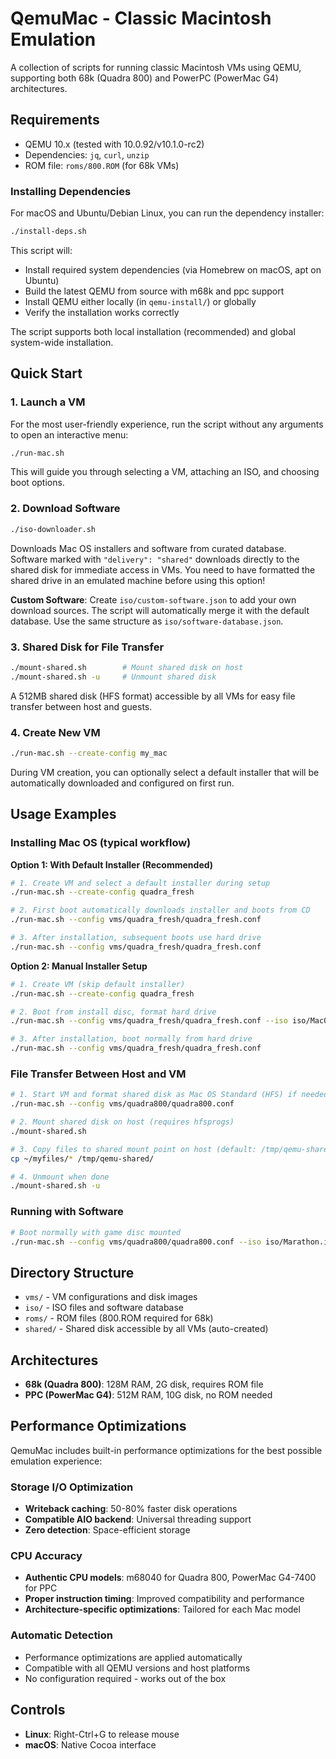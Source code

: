 # QemuMac - Classic Macintosh Emulation

A collection of scripts for running classic Macintosh VMs using QEMU, supporting both 68k (Quadra 800) and PowerPC (PowerMac G4) architectures.

## Requirements

- QEMU 10.x (tested with 10.0.92/v10.1.0-rc2)
- Dependencies: `jq`, `curl`, `unzip`
- ROM file: `roms/800.ROM` (for 68k VMs)

### Installing Dependencies

For macOS and Ubuntu/Debian Linux, you can run the dependency installer:

```bash
./install-deps.sh
```

This script will:
- Install required system dependencies (via Homebrew on macOS, apt on Ubuntu)
- Build the latest QEMU from source with m68k and ppc support
- Install QEMU either locally (in `qemu-install/`) or globally
- Verify the installation works correctly

The script supports both local installation (recommended) and global system-wide installation.

## Quick Start

### 1. Launch a VM

For the most user-friendly experience, run the script without any arguments to open an interactive menu:

```bash
./run-mac.sh
```

This will guide you through selecting a VM, attaching an ISO, and choosing boot options.

### 2. Download Software
```bash
./iso-downloader.sh
```
Downloads Mac OS installers and software from curated database. Software marked with `"delivery": "shared"` downloads directly to the shared disk for immediate access in VMs. You need to have formatted the shared drive in an emulated machine before using this option!

**Custom Software**: Create `iso/custom-software.json` to add your own download sources. The script will automatically merge it with the default database. Use the same structure as `iso/software-database.json`.

### 3. Shared Disk for File Transfer
```bash
./mount-shared.sh        # Mount shared disk on host
./mount-shared.sh -u     # Unmount shared disk
```
A 512MB shared disk (HFS format) accessible by all VMs for easy file transfer between host and guests.

### 4. Create New VM
```bash
./run-mac.sh --create-config my_mac
```
During VM creation, you can optionally select a default installer that will be automatically downloaded and configured on first run.

## Usage Examples

### Installing Mac OS (typical workflow)

**Option 1: With Default Installer (Recommended)**
```bash
# 1. Create VM and select a default installer during setup
./run-mac.sh --create-config quadra_fresh

# 2. First boot automatically downloads installer and boots from CD
./run-mac.sh --config vms/quadra_fresh/quadra_fresh.conf

# 3. After installation, subsequent boots use hard drive
./run-mac.sh --config vms/quadra_fresh/quadra_fresh.conf
```

**Option 2: Manual Installer Setup**
```bash
# 1. Create VM (skip default installer)
./run-mac.sh --create-config quadra_fresh

# 2. Boot from install disc, format hard drive
./run-mac.sh --config vms/quadra_fresh/quadra_fresh.conf --iso iso/MacOS922.iso --boot-from-cd

# 3. After installation, boot normally from hard drive
./run-mac.sh --config vms/quadra_fresh/quadra_fresh.conf
```

### File Transfer Between Host and VM
```bash
# 1. Start VM and format shared disk as Mac OS Standard (HFS) if needed
./run-mac.sh --config vms/quadra800/quadra800.conf

# 2. Mount shared disk on host (requires hfsprogs)
./mount-shared.sh

# 3. Copy files to shared mount point on host (default: /tmp/qemu-shared)
cp ~/myfiles/* /tmp/qemu-shared/

# 4. Unmount when done
./mount-shared.sh -u
```

### Running with Software
```bash
# Boot normally with game disc mounted
./run-mac.sh --config vms/quadra800/quadra800.conf --iso iso/Marathon.iso
```

## Directory Structure

- `vms/` - VM configurations and disk images
- `iso/` - ISO files and software database
- `roms/` - ROM files (800.ROM required for 68k)
- `shared/` - Shared disk accessible by all VMs (auto-created)

## Architectures

- **68k (Quadra 800)**: 128M RAM, 2G disk, requires ROM file
- **PPC (PowerMac G4)**: 512M RAM, 10G disk, no ROM needed

## Performance Optimizations

QemuMac includes built-in performance optimizations for the best possible emulation experience:

### Storage I/O Optimization
- **Writeback caching**: 50-80% faster disk operations
- **Compatible AIO backend**: Universal threading support
- **Zero detection**: Space-efficient storage

### CPU Accuracy
- **Authentic CPU models**: m68040 for Quadra 800, PowerMac G4-7400 for PPC
- **Proper instruction timing**: Improved compatibility and performance
- **Architecture-specific optimizations**: Tailored for each Mac model

### Automatic Detection
- Performance optimizations are applied automatically
- Compatible with all QEMU versions and host platforms
- No configuration required - works out of the box

## Controls

- **Linux**: Right-Ctrl+G to release mouse
- **macOS**: Native Cocoa interface